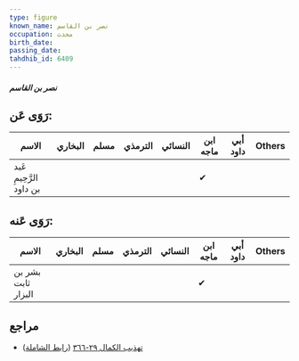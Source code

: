 ```yaml
---
type: figure
known_name: نصر بن القاسم
occupation: محدث
birth_date:
passing_date:
tahdhib_id: 6409
---
```

##### نصر بن القاسم

## رَوَى عَن:
| الاسم                   | البخاري | مسلم | الترمذي | النسائي | ابن ماجه | أبي داود | Others |
| ----------------------- | ------- | ---- | ------- | ------- | -------- | -------- | ------ |
| عَبد الرَّحِيمِ بن داود |         |      |         |         | ✔        |          |        |
## رَوَى عَنه:
| الاسم              | البخاري | مسلم | الترمذي | النسائي | ابن ماجه | أبي داود | Others |
| ------------------ | ------- | ---- | ------- | ------- | -------- | -------- | ------ |
| بشر بن ثابت البزار |         |      |         |         | ✔        |          |        |
## مراجع
- [تهذيب الكمال ٢٩-٣٦٦](obsidian://open?vault=Tahdhib-al-Kamal&file=Figures/٦٤٠٩-نصر%20بن%20القاسم) ([رابط الشاملة](https://shamela.ws/book/3722/15937))